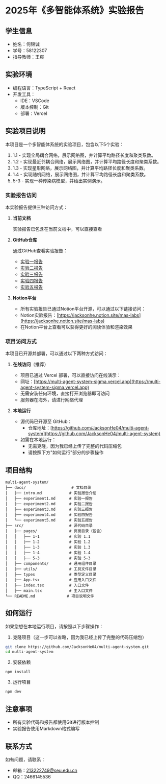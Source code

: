 # 2025年《多智能体系统》实验报告

## 学生信息
- 姓名：何锦诚
- 学号：58122307
- 指导教师：王爽

## 实验环境
- 编程语言：TypeScript + React  
- 开发工具：
  - IDE：VSCode
  - 版本控制：Git
  - 部署：Vercel

## 实验项目说明
本项目是一个多智能体系统的实验项目，包含以下5个实验：

1. 1.1 - 实现全局耦合网络，展示网络图，并计算平均路径长度和聚类系数。
2. 1.2 - 实现最近邻耦合网络，展示网络图，并计算平均路径长度和聚类系数。
3. 1.3 - 实现星形网络，展示网络图，并计算平均路径长度和聚类系数。
4. 1.4 - 实现随机网络，展示网络图，并计算平均路径长度和聚类系数。
5. 5-3 - 实现一种传染病模型，并给出实例演示。

### 实验报告访问
本实验报告提供三种访问方式：

1. **当前文档**
   
   实验报告已包含在当前文档中，可以直接查看

2. **GitHub仓库**
   
   通过GitHub查看实验报告：
   - [实验一报告](https://github.com/JacksonHe04/multi-agent-system/tree/main/docs/experiment1.md)
   - [实验二报告](https://github.com/JacksonHe04/multi-agent-system/tree/main/docs/experiment2.md)
   - [实验三报告](https://github.com/JacksonHe04/multi-agent-system/tree/main/docs/experiment3.md)
   - [实验四报告](https://github.com/JacksonHe04/multi-agent-system/tree/main/docs/experiment4.md)
   - [实验五报告](https://github.com/JacksonHe04/multi-agent-system/tree/main/docs/experiment5.md)

3. **Notion平台**
   - 所有实验报告已通过Notion平台开源，可以通过以下链接访问：
   - Notion实验报告：[https://jacksonhe.notion.site/mas-labs](https://jacksonhe.notion.site/mas-labs)
   - 在Notion平台上查看可以获得更好的阅读体验和渲染效果

### 项目访问方式
本项目已开源并部署，可以通过以下两种方式访问：

1. **在线访问**（推荐）
   - 项目已通过 Vercel 部署，可以直接访问在线演示：
   - 网址：[https://multi-agent-system-sigma.vercel.app](https://multi-agent-system-sigma.vercel.app)
   - 无需安装任何环境，直接打开浏览器即可访问
   - 服务器在海外，请进行网络代理

2. **本地运行**
   - 源代码已开源至 GitHub：
      - 仓库地址：[https://github.com/JacksonHe04/multi-agent-system](https://github.com/JacksonHe04/multi-agent-system)
   - 如需在本地运行：
      - 无需克隆，因为我已经上传了完整的代码压缩包
      - 请按照下方"如何运行"部分的步骤操作

## 项目结构
```
multi-agent-system/
├── docs/                    # 文档目录
│   ├── intro.md            # 实验报告介绍
│   ├── experiment1.md      # 实验一报告
│   ├── experiment2.md      # 实验二报告
│   ├── experiment3.md      # 实验三报告
│   ├── experiment4.md      # 实验四报告
│   └── experiment5.md      # 实验五报告
├── src/                    # 源代码目录
│   ├── pages/              # 页面目录（包含）
│   │   ├── 1-1             # 实验 1.1
│   │   ├── 1-2             # 实验 1.2
│   │   ├── 1-3             # 实验 1.3
│   │   ├── 1-4             # 实验 1.4
│   │   ├── 5-3             # 实验 5-3
│   ├── components/         # 通用组件目录
│   ├── utils/              # 工具文件目录
│   ├── types               # 类型定义目录
│   ├── App.tsx             # 应用入口文件
│   ├── index.tsx           # 入口文件
│   ├── main.tsx            # 主入口文件
└── README.md              # 项目说明文件
```

## 如何运行
如果您想在本地运行项目，请按照以下步骤操作：

1. 克隆项目（这一步可以省略，因为我已经上传了完整的代码压缩包）
```bash
git clone https://github.com/JacksonHe04/multi-agent-system.git
cd multi-agent-system
```

2. 安装依赖
```bash
npm install
```

3. 运行项目
```bash
npm dev
```

## 注意事项
- 所有实验代码和报告都使用Git进行版本控制
- 实验报告使用Markdown格式编写

## 联系方式
如有问题，请联系：
- 邮箱：213222749@seu.edu.cn
- QQ：2466145536